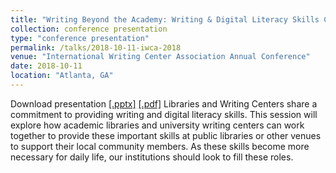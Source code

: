 ```yaml
---
title: "Writing Beyond the Academy: Writing & Digital Literacy Skills Courses in Local Public Libraries"
collection: conference presentation
type: "conference presentation"
permalink: /talks/2018-10-11-iwca-2018
venue: "International Writing Center Association Annual Conference"
date: 2018-10-11
location: "Atlanta, GA"
---
```

Download presentation [[.pptx]](https://academic.mattweirick.com/files/iwca-2018.pptx) [[.pdf]](https://academic.mattweirick.com/files/iwca-2018.pdf)
Libraries and Writing Centers share a commitment to providing writing and digital literacy skills. This session will explore how academic libraries and university writing centers can work together to provide these important skills at public libraries or other venues to support their local community members. As these skills become more necessary for daily life, our institutions should look to fill these roles.
